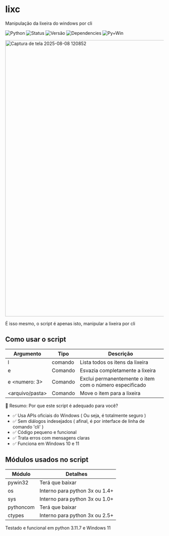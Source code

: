 # lixc
Manipulação da lixeira do windows por cli

![Python](https://img.shields.io/badge/Python-3.7+-blue?logo=python&logoColor=white)
![Status](https://img.shields.io/badge/Status-Ativo-brightgreen)
![Versão](https://img.shields.io/badge/Versão-1.0-blue)
![Dependencies](https://img.shields.io/badge/dependencies-2-brightgreen)
![Py+Win](https://img.shields.io/badge/Python%203.11.7%20%7C%20Windows%2011-✔-brightgreen?logo=python&logoColor=white)

<img width="878" height="875" alt="Captura de tela 2025-08-08 120852" src="https://github.com/user-attachments/assets/0fc9ce5d-f02a-4f43-b6df-ff368899930e" />


É isso mesmo, o script é apenas isto, manipular a lixeira por cli


## Como usar o script

| Argumento | Tipo | Descrição |
| ----------- | ----------- | ----------- |
| l     | comando | Lista todos os itens da lixeira |
| e      | Comando | Esvazia completamente a lixeira |
| e <numero: 3> | Comando | Exclui permanentemente o item com o número especificado |
| <arquivo/pasta> | Comando | Move o item para a lixeira |


📌 Resumo: Por que este script é adequado para você?
- ✅ Usa APIs oficiais do Windows ( Ou seja, é totalmente seguro )
- ✅ Sem diálogos indesejados ( afinal, é por interface de linha de comando 'cli' )
- ✅ Código pequeno e funcional
- ✅ Trata erros com mensagens claras
- ✅ Funciona em Windows 10 e 11

## Módulos usados no script

| Módulo | Detalhes |
| -- | -- |
| pywin32 | Terá que baixar |
| os | Interno para python 3x ou 1.4+ |
| sys | Interno para python 3x ou 1.0+ |
| pythoncom | Terá que baixar |
| ctypes | Interno para python 3x ou 2.5+ |

Testado e funcional em python 3.11.7 e Windows 11
